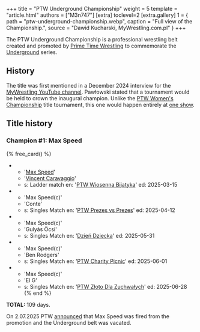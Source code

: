 +++
title = "PTW Underground Championship"
weight = 5
template = "article.html"
authors = ["M3n747"]
[extra]
toclevel=2
[extra.gallery]
1 = { path = "ptw-underground-championship.webp", caption = "Full view of the Championship.", source = "Dawid Kucharski, MyWrestling.com.pl" }
+++

The PTW Underground Championship is a professional wrestling belt created and promoted by [Prime Time Wrestling](@/o/ptw.md) to commemorate the [Underground](@/e/underground.md) series.

<!-- more -->

## History

The title was first mentioned in a December 2024 interview for the [MyWrestling YouTube channel][pawłowski-my-wrestling-live]. Pawłowski stated that a tournament would be held to crown the inaugural champion. Unlike the [PTW Women's Championship](@/c/ptw-womens-championship.md) title tournament, this one would happen entirely at [one show](@/e/ptw/2025-02-15-ptw-wrestlingowe-walentynki.md).

## Title history

### Champion #1: Max Speed

{% free_card() %}
- - '[Max Speed](@/w/max-speed.md)'
  - '[Vincent Caravaggio](@/w/vincent-caravaggio.md)'
  - s: Ladder match
    en: '[PTW Wiosenna Bijatyka](@/e/ptw/2025-03-15-ptw-wiosenna-bijatyka.md)'
    ed: 2025-03-15
- - 'Max Speed(c)'
  - 'Conte'
  - s: Singles Match
    en: '[PTW Prezes vs Prezes](@/e/ptw/2025-04-12-ptw-prezes-vs-prezes.md)'
    ed: 2025-04-12
- - 'Max Speed(c)'
  - 'Gulyás Öcsi'
  - s: Singles Match
    en: '[Dzień Dziecka](@/e/ptw/2025-05-31-ptw-dzien-dziecka.md)'
    ed: 2025-05-31
- - 'Max Speed(c)'
  - 'Ben Rodgers'
  - s: Singles Match
    en: '[PTW Charity Picnic](@/e/ptw/2025-06-01-ptw-charity-picnic.md)'
    ed: 2025-06-01
- - 'Max Speed(c)'
  - 'El G'
  - s: Singles Match
    en: '[PTW Złoto Dla Zuchwałych](@/e/ptw/2025-06-28-ptw-zloto-dla-zuchwalych.md)'
    ed: 2025-06-28
{% end %}

**TOTAL:** 109 days.

On 2.07.2025 PTW [announced][speed-zwolniony] that Max Speed was fired from the promotion and the Underground belt was vacated.

[pawłowski-my-wrestling-live]: https://www.youtube.com/watch?v=D4kwKCFbY9c
[speed-zwolniony]: https://www.facebook.com/PrimeTimeWrestlingPL/posts/pfbid0ZLcppBjAdv8A1TJoeVynfx22y2aAjqSqZpidtMbd63qsSTF2KLeQouGnano3nidpl
